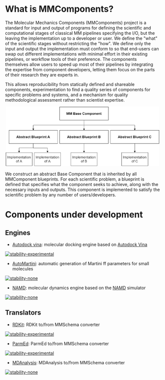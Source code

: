 # What is MMComponents?
The Molecular Mechanics Components (MMComponents) project is a standard for input and output of programs for defining the scientific and computational stages of classical MM pipelines specifying the I/O, but the leaving the implementation up to a developer or user. We define the "what" of the scientific stages without restricting the "how". We define only the input and output the implementation must conform to so that end-users can swap out different implementations with minimal effort in their existing pipelines, or workflow tools of their preference. The components themselves allow users to speed up most of their pipelines by integrating the expertise from component developers, letting them focus on the parts of their research they are experts in.

This allows reproducibility from statically defined and shareable components, experimentation to find a quality series of components for specific problems and systems, and a mechanism for quality methodological assessment rather than scientist expertise.

<p align="center">
    <img src="https://github.com/MolSSI/MMComponents/blob/master/mmcomponents/data/imgs/mm_component_hierarchy.png?raw=true" width="500">
</p>

We construct an abstract Base Component that is inherited by all MMComponent blueprints. For each scientific problem, a blueprint is defined that specifies what the component seeks to achieve, along with the necessary inputs and outputs. This component is implemented to satisfy the scientific problem by any number of users/developers.

# Components under development

## Engines
- [Autodock vina](https://github.com/MolSSI/MMComponents_autodock): molecular docking engine based on [Autodock Vina](http://vina.scripps.edu) 

[![stability-experimental](https://img.shields.io/badge/stability-experimental-orange.svg?style=for-the-badge)](https://github.com/emersion/stability-badges#experimental)
- [AutoMartini](https://github.com/MolSSI/MMComponents_automartini): automatic generation of Martini ff parameters for small molecules 

[![stability-none](https://img.shields.io/badge/stability-none-red.svg?style=for-the-badge)](https://github.com/emersion/stability-badges#experimental)
- [NAMD](https://github.com/MolSSI/MMComponents_namd): molecular dynamics engine based on the [NAMD](https://www.ks.uiuc.edu/Research/namd) simulator 

[![stability-none](https://img.shields.io/badge/stability-none-red.svg?style=for-the-badge)](https://github.com/emersion/stability-badges#experimental)

## Translators
- [RDKit](https://github.com/MolSSI/MMElemental/blob/master/mmelemental/components/rdkit_component.py): RDKit to/from MMSchema converter 

[![stability-experimental](https://img.shields.io/badge/stability-experimental-orange.svg?style=for-the-badge)](https://github.com/emersion/stability-badges#experimental)
- [ParmEd](https://github.com/MolSSI/MMElemental/blob/master/mmelemental/components/parmed_component.py): ParmEd to/from MMSchema converter 

[![stability-experimental](https://img.shields.io/badge/stability-experimental-orange.svg?style=for-the-badge)](https://github.com/emersion/stability-badges#experimental)
- [MDAnalysis](https://github.com/MolSSI/MMElemental/blob/master/mmelemental/components/mdanalysis_component.py): MDAnalysis to/from MMSchema converter 

[![stability-none](https://img.shields.io/badge/stability-none-red.svg?style=for-the-badge)](https://github.com/emersion/stability-badges#experimental)
